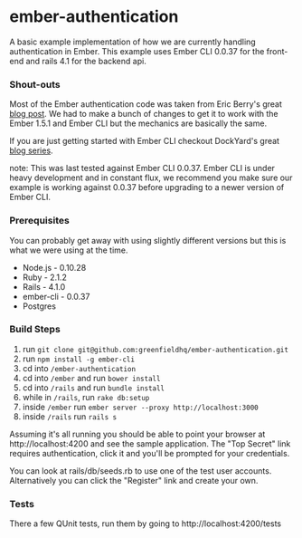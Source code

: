 ember-authentication 
====================
A basic example implementation of how we are currently handling authentication in Ember. This example uses Ember CLI 0.0.37 for the front-end and rails 4.1 for the backend api.

### Shout-outs

Most of the Ember authentication code was taken from Eric Berry's great [blog post](http://coderberry.me/blog/2013/07/08/authentication-with-emberjs-part-1/). We had to make a bunch of changes to get it to work with the Ember 1.5.1 and Ember CLI but the mechanics are basically the same.

If you are just getting started with Ember CLI checkout DockYard's great [blog series](http://reefpoints.dockyard.com/2014/05/07/building-an-ember-app-with-rails-part-1.html).

note: This was last tested against Ember CLI 0.0.37. Ember CLI is under heavy development and in constant flux, we recommend you make sure our example is working against 0.0.37 before upgrading to a newer version of Ember CLI.

### Prerequisites
You can probably get away with using slightly different versions but this is what we were using at the time.
* Node.js - 0.10.28
* Ruby - 2.1.2
* Rails - 4.1.0
* ember-cli - 0.0.37
* Postgres


### Build Steps
1. run `git clone git@github.com:greenfieldhq/ember-authentication.git`
1. run `npm install -g ember-cli`
1. cd into `/ember-authentication`
1. cd into `/ember` and run `bower install`
1. cd into `/rails` and run `bundle install`
1. while in `/rails`, run `rake db:setup`
1. inside `/ember` run `ember server --proxy http://localhost:3000`
1. inside `/rails` run `rails s`

Assuming it's all running you should be able to point your browser at http://localhost:4200 and see the sample application. The "Top Secret" link requires authentication, click it and you'll be prompted for your credentials. 

You can look at rails/db/seeds.rb to use one of the test user accounts. Alternatively you can click the "Register" link and create your own.


### Tests
There a few QUnit tests, run them by going to http://localhost:4200/tests
